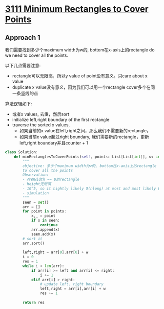 # [3111 Minimum Rectangles to Cover Points](https://leetcode.com/problems/minimum-rectangles-to-cover-points/)

## Approach 1

我们需要找到多少个maximum width为w的, bottom在x-axis上的rectangle do we need to cover all the points. 

以下几点需要注意:

- rectangle可以无限高，所以y value of point没有意义。只care about x value
- duplicate x value没有意义，因为我们可以用一个rectangle cover多个在同一条竖线的点

算法逻辑如下:

- 或者x values, 去重，然后sort
- initialize left,right boundary of the first rectangle
- traverse the sorted x values, 
    - 如果当前的x value在left,right之间，那么我们不需要新的rectangle，
    - 如果当前x value超过right boundary, 我们需要新的rectangle，更新left,right boundary并且counter + 1


```python
class Solution:
    def minRectanglesToCoverPoints(self, points: List[List[int]], w: int) -> int:
        """
        objective: 多少个maximum width为w的, bottom在x-axis上的rectangle do we need
        to cover all the points
        Observation:
        - 存在width == 0的rectangle
        - height无所谓
        - 10^5, so it hightly likely O(nlong) at most and most likely O(n). Gonna be a gready
        - simulation
        """
        seen = set()
        arr = []
        for point in points:
            x,_ = point
            if x in seen:
                continue
            arr.append(x)
            seen.add(x)
        # sort it
        arr.sort()
        
        left,right = arr[0],arr[0] + w
        i = 0
        res = 1
        while i < len(arr):
            if arr[i] >= left and arr[i] <= right:
                i += 1
            elif arr[i] > right:
                # update left, right boundary
                left,right = arr[i],arr[i] + w
                res += 1
                
        return res
```
